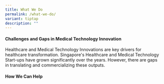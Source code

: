 ```yaml
---
title: What We Do
permalink: /what-we-do/
variant: tiptap
description: ""
---
```

<h4><strong>Challenges and Gaps in Medical Technology Innovation</strong></h4>
<p>Healthcare and Medical Technology Innovations are key drivers for healthcare
transformation. Singapore's Healthcare and Medical Technology Start-ups
have grown significantly over the years. However, there are gaps in translating
and commercializing these outputs.</p>
<h4><strong>How We Can Help</strong></h4>
<p></p>
<p></p>